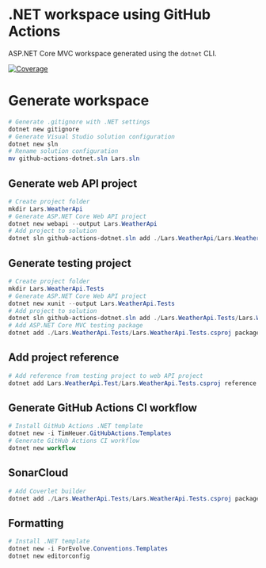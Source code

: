 # .NET workspace using GitHub Actions

ASP.NET Core MVC workspace generated using the `dotnet` CLI.

[![Coverage](https://sonarcloud.io/api/project_badges/measure?project=LayZeeDK_github-actions-dotnet&metric=coverage)](https://sonarcloud.io/dashboard?id=LayZeeDK_github-actions-dotnet)

# Generate workspace

```powershell
# Generate .gitignore with .NET settings
dotnet new gitignore
# Generate Visual Studio solution configuration
dotnet new sln
# Rename solution configuration
mv github-actions-dotnet.sln Lars.sln
```

## Generate web API project

```powershell
# Create project folder
mkdir Lars.WeatherApi
# Generate ASP.NET Core Web API project
dotnet new webapi --output Lars.WeatherApi
# Add project to solution
dotnet sln github-actions-dotnet.sln add ./Lars.WeatherApi/Lars.WeatherApi.csproj
```

## Generate testing project

```powershell
# Create project folder
mkdir Lars.WeatherApi.Tests
# Generate ASP.NET Core Web API project
dotnet new xunit --output Lars.WeatherApi.Tests
# Add project to solution
dotnet sln github-actions-dotnet.sln add ./Lars.WeatherApi.Tests/Lars.WeatherApi.Tests.csproj
# Add ASP.NET Core MVC testing package
dotnet add ./Lars.WeatherApi.Tests/Lars.WeatherApi.Tests.csproj package Microsoft.AspNetCore.Mvc.Testing
```

## Add project reference

```powershell
# Add reference from testing project to web API project
dotnet add Lars.WeatherApi.Test/Lars.WeatherApi.Tests.csproj reference Lars.WeatherApi/Lars.WeatherApi.csproj
```

## Generate GitHub Actions CI workflow

```powershell
# Install GitHub Actions .NET template
dotnet new -i TimHeuer.GitHubActions.Templates
# Generate GitHub Actions CI workflow
dotnet new workflow
```

## SonarCloud

```powershell
# Add Coverlet builder
dotnet add ./Lars.WeatherApi.Tests/Lars.WeatherApi.Tests.csproj package coverlet.msbuild
```

## Formatting

```powershell
# Install .NET template
dotnet new -i ForEvolve.Conventions.Templates
dotnet new editorconfig
```
